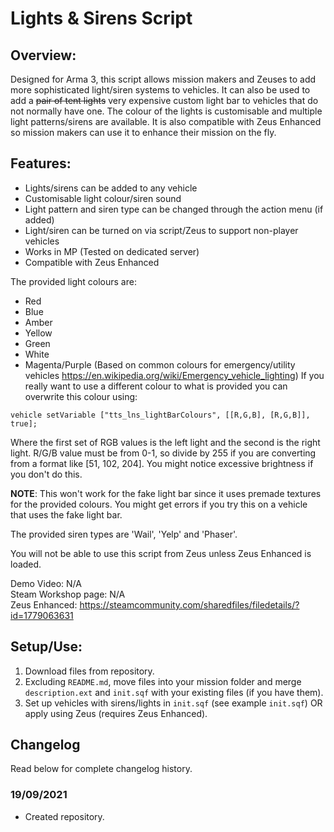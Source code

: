 # Lights & Sirens Script
## Overview:
Designed for Arma 3, this script allows mission makers and Zeuses to add more sophisticated light/siren systems to vehicles. It can also be used to add a ~~pair of tent lights~~ very expensive custom light bar to vehicles that do not normally have one. The colour of the lights is customisable and multiple light patterns/sirens are available. It is also compatible with Zeus Enhanced so mission makers can use it to enhance their mission on the fly.

## Features:
- Lights/sirens can be added to any vehicle
- Customisable light colour/siren sound
- Light pattern and siren type can be changed through the action menu (if added)
- Light/siren can be turned on via script/Zeus to support non-player vehicles
- Works in MP (Tested on dedicated server)
- Compatible with Zeus Enhanced

The provided light colours are:
- Red
- Blue
- Amber
- Yellow
- Green
- White
- Magenta/Purple
(Based on common colours for emergency/utility vehicles https://en.wikipedia.org/wiki/Emergency_vehicle_lighting)
If you really want to use a different colour to what is provided you can overwrite this colour using:
```sqf
vehicle setVariable ["tts_lns_lightBarColours", [[R,G,B], [R,G,B]], true];
```
Where the first set of RGB values is the left light and the second is the right light. R/G/B value must be from 0-1, so divide by 255 if you are converting from a format like [51, 102, 204]. You might notice excessive brightness if you don't do this.

**NOTE**: This won't work for the fake light bar since it uses premade textures for the provided colours. You might get errors if you try this on a vehicle that uses the fake light bar.

The provided siren types are 'Wail', 'Yelp' and 'Phaser'.

You will not be able to use this script from Zeus unless Zeus Enhanced is loaded.

Demo Video: N/A  
Steam Workshop page: N/A  
Zeus Enhanced: https://steamcommunity.com/sharedfiles/filedetails/?id=1779063631  

## Setup/Use:
1. Download files from repository.
2. Excluding `README.md`, move files into your mission folder and merge `description.ext` and `init.sqf` with your existing files (if you have them).
3. Set up vehicles with sirens/lights in `init.sqf` (see example `init.sqf`) OR apply using Zeus (requires Zeus Enhanced).


## Changelog
Read below for complete changelog history.

### 19/09/2021
- Created repository.